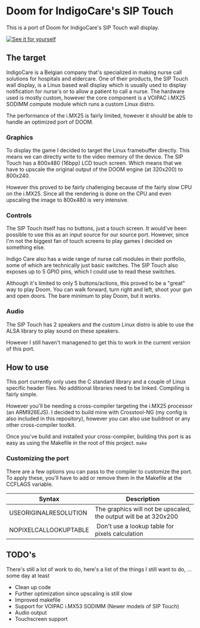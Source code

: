# Doom for IndigoCare's SIP Touch

This is a port of Doom for IndigoCare's SIP Touch wall display.

[![See it for yourself](https://img.youtube.com/vi/UmX4kyB2wfg/0.jpg)](https://www.youtube.com/watch?v=UmX4kyB2wfg)

## The target

IndigoCare is a Belgian company that's specialized in making nurse call solutions for hospitals and eldercare.
One of their products, the SIP Touch wall display, is a Linux based wall display which is usually used to display notification for nurse's or to allow a patient to call a nurse. The hardware used is mostly custom, however the core component is a VOIPAC i.MX25 SODIMM compute module which runs a custom Linux distro.

The performance of the i.MX25 is fairly limited, however it should be able to handle an optimized port of DOOM.

### Graphics

To display the game I decided to target the Linux framebuffer directly. This means we can directly write to the video memory of the device. The SIP Touch has a 800x480 (16bpp) LCD touch screen. Which means that we have to upscale the original output of the DOOM engine (at 320x200) to 800x240.

However this proved to be fairly challenging because of the fairly slow CPU on the i.MX25. Since all the rendering is done on the CPU and even upscaling the image to 800x480 is very intensive.

### Controls

The SIP Touch itself has no buttons, just a touch screen. It would've been possible to use this as an input source for our source port. However, since I'm not the biggest fan of touch screens to play games I decided on something else.

Indigo Care also has a wide range of nurse call modules in their portfolio, some of which are technically just basic switches. The SIP Touch also exposes up to 5 GPIO pins, which I could use to read these switches.

Although it's limited to only 5 buttons/actions, this proved to be a "great" way to play Doom. You can walk forward, turn right and left, shoot your gun and open doors. The bare minimum to play Doom, but it works.

### Audio

The SIP Touch has 2 speakers and the custom Linux distro is able to use the ALSA library to play sound on these speakers.

However I still haven't managened to get this to work in the current version of this port.

## How to use

This port currently only uses the C standard library and a couple of Linux specific header files. No additional libraries need to be linked. Compiling is fairly simple.

However you'll be needing a cross-compiler targeting the i.MX25 processor (an ARM926EJS). I decided to build mine with Crosstool-NG (my config is also included in this repository), however you can also use buildroot or any other cross-compiler toolkit.

Once you've build and installed your cross-compiler, building this port is as easy as using the Makefile in the root of this project.
`make`

### Customizing the port

There are a few options you can pass to the compiler to customize the port. To apply these, you'll have to add or remove them in the Makefile at the CCFLAGS variable.

| Syntax | Description |
| - | - |
| USEORIGINALRESOLUTION | The graphics will not be upscaled, the output will be at 320x200 |
| NOPIXELCALLOOKUPTABLE | Don't use a lookup table for pixels calculation |

## TODO's

There's still a lot of work to do, here's a list of the things I still want to do, ... some day at least

- Clean up code
- Further optimization since upscaling is still slow
- Improved makefile
- Support for VOIPAC i.MX53 SODIMM (Newer models of SIP Touch)
- Audio output
- Touchscreen support
